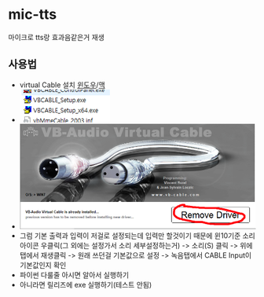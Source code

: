 ﻿# mic-tts
마이크로 tts랑 효과음같은거 재생

## 사용법
- virtual Cable 설치 [윈도우](https://download.vb-audio.com/Download_CABLE/VBCABLE_Driver_Pack43.zip)/[맥](https://download.vb-audio.com/Download_MAC/VBCable_MACDriver_Pack108.dmg)
- ![컴퓨터가 64비트면 위에거 아니면 아래거를 관리자권한으로 실행](https://raw.githubusercontent.com/TeamUnle/mic-tts/master/pic/2.PNG)
- ![이거 클릭](https://raw.githubusercontent.com/TeamUnle/mic-tts/master/pic/1.PNG)
- 그럼 기본 출력과 입력이 저걸로 설정되는데 입력만 할것이기 때문에 윈10기준 소리 아이콘 우클릭(그 외에는 설정가서 소리 세부설정하는거) -> 소리(S) 클릭 -> 위에 탭에서 재생클릭 -> 원래 쓰던걸 기본값으로 설정 -> 녹음탭에서 CABLE Input이 기본값인지 확인
- 파이썬 다룰줄 아시면 알아서 실행하기
- 아니라면 릴리즈에 exe 실행하기(테스트 안됨)